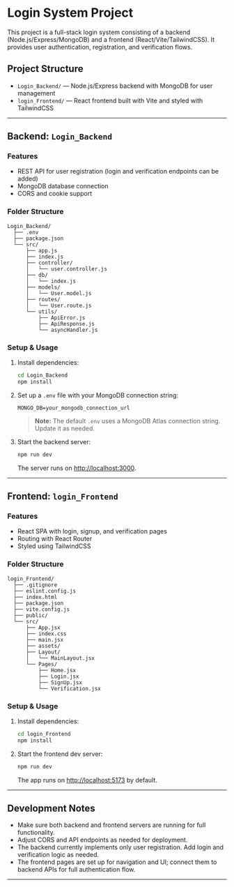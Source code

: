 # Login System Project

This project is a full-stack login system consisting of a backend (Node.js/Express/MongoDB) and a frontend (React/Vite/TailwindCSS). It provides user authentication, registration, and verification flows.

## Project Structure

- `Login_Backend/` — Node.js/Express backend with MongoDB for user management
- `login_Frontend/` — React frontend built with Vite and styled with TailwindCSS

---

## Backend: `Login_Backend`

### Features
- REST API for user registration (login and verification endpoints can be added)
- MongoDB database connection
- CORS and cookie support

### Folder Structure
```
Login_Backend/
  ├── .env
  ├── package.json
  └── src/
      ├── app.js
      ├── index.js
      ├── controller/
      │   └── user.controller.js
      ├── db/
      │   └── index.js
      ├── models/
      │   └── User.model.js
      ├── routes/
      │   └── User.route.js
      └── utils/
          ├── ApiError.js
          ├── ApiResponse.js
          └── asyncHandler.js
```

### Setup & Usage
1. Install dependencies:
   ```bash
   cd Login_Backend
   npm install
   ```
2. Set up a `.env` file with your MongoDB connection string:
   ```env
   MONGO_DB=your_mongodb_connection_url
   ```
   > **Note:** The default `.env` uses a MongoDB Atlas connection string. Update it as needed.
3. Start the backend server:
   ```bash
   npm run dev
   ```
   The server runs on [http://localhost:3000](http://localhost:3000).

---

## Frontend: `login_Frontend`

### Features
- React SPA with login, signup, and verification pages
- Routing with React Router
- Styled using TailwindCSS

### Folder Structure
```
login_Frontend/
  ├── .gitignore
  ├── eslint.config.js
  ├── index.html
  ├── package.json
  ├── vite.config.js
  ├── public/
  └── src/
      ├── App.jsx
      ├── index.css
      ├── main.jsx
      ├── assets/
      ├── Layout/
      │   └── MainLayout.jsx
      └── Pages/
          ├── Home.jsx
          ├── Login.jsx
          ├── SignUp.jsx
          └── Verification.jsx
```

### Setup & Usage
1. Install dependencies:
   ```bash
   cd login_Frontend
   npm install
   ```
2. Start the frontend dev server:
   ```bash
   npm run dev
   ```
   The app runs on [http://localhost:5173](http://localhost:5173) by default.

---

## Development Notes

- Make sure both backend and frontend servers are running for full functionality.
- Adjust CORS and API endpoints as needed for deployment.
- The backend currently implements only user registration. Add login and verification logic as needed.
- The frontend pages are set up for navigation and UI; connect them to backend APIs for full authentication flow.

---
